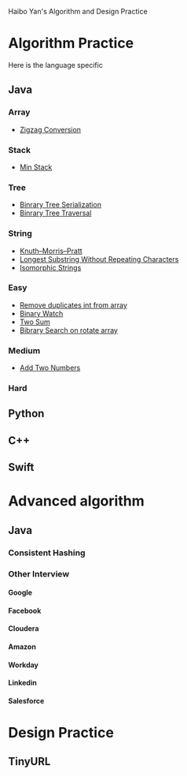 Haibo Yan's Algorithm and Design Practice

# Algorithm Practice
Here is the language specific 
## Java

### Array
- [Zigzag Conversion](java/src/main/java/com/haibo/yan/algorithm/array/Zigzag.java)

### Stack
- [Min Stack](java/src/main/java/com/haibo/yan/algorithm/stack/MinStack.java)

### Tree
- [Binrary Tree Serialization](java/src/main/java/com/haibo/yan/algorithm/tree/Node.java)
- [Binrary Tree Traversal](java/src/main/java/com/haibo/yan/algorithm/tree/Traversal.java)

### String
- [Knuth–Morris–Pratt](java/src/main/java/com/haibo/yan/algorithm/string/KMP.java)
- [Longest Substring Without Repeating Characters](java/src/main/java/com/haibo/yan/algorithm/string/NoRepeatingLongestSubstring.java)
- [Isomorphic Strings](java/src/main/java/com/haibo/yan/algorithm/string/Isomorphic.java)
### Easy

- [Remove duplicates int from array](java/src/main/java/com/haibo/yan/algorithm/easy/RemoveDuplicates.java)
- [Binary Watch](java/src/main/java/com/haibo/yan/algorithm/easy/BinaryWatch.java)
- [Two Sum](java/src/main/java/com/haibo/yan/algorithm/easy/TwoSum.java)
- [Bibrary Search on rotate array](java/src/main/java/com/haibo/yan/algorithm/binarysearch/rotate/Solution.java)

### Medium
- [Add Two Numbers](java/src/main/java/com/haibo/yan/algorithm/medium/AddTwoNumbers.java)

### Hard

## Python

## C++

## Swift

# Advanced algorithm

## Java

### Consistent Hashing

### Other Interview

#### Google

#### Facebook

#### Cloudera

#### Amazon

#### Workday

#### Linkedin

#### Salesforce

# Design Practice

## TinyURL

 
